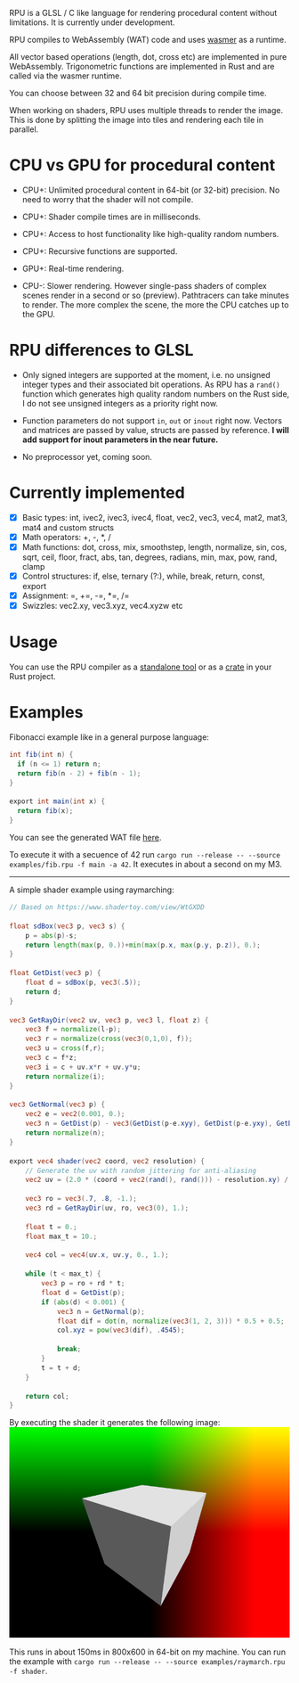 RPU is a GLSL / C like language for rendering procedural content without limitations. It is currently under development.

RPU compiles to WebAssembly (WAT) code and uses [wasmer](https://crates.io/crates/wasmer) as a runtime.

All vector based operations (length, dot, cross etc) are implemented in pure WebAssembly. Trigonometric functions are implemented in Rust and are called via the wasmer runtime.

You can choose between 32 and 64 bit precision during compile time.

When working on shaders, RPU uses multiple threads to render the image. This is done by splitting the image into tiles and rendering each tile in parallel.

# CPU vs GPU for procedural content

- CPU+: Unlimited procedural content in 64-bit (or 32-bit) precision. No need to worry that the shader will not compile.

- CPU+: Shader compile times are in milliseconds.

- CPU+: Access to host functionality like high-quality random numbers.

- CPU+: Recursive functions are supported.

- GPU+: Real-time rendering.

- CPU-: Slower rendering. However single-pass shaders of complex scenes render in a second or so (preview). Pathtracers can take minutes to render. The more complex the scene, the more the CPU catches up to the GPU.

# RPU differences to GLSL

- Only signed integers are supported at the moment, i.e. no unsigned integer types and their associated bit operations. As RPU has a `rand()` function which generates high quality random numbers on the Rust side, I do not see unsigned integers as a priority right now.

- Function parameters do not support `in`, `out` or `inout` right now. Vectors and matrices are passed by value, structs are passed by reference. **I will add support for inout parameters in the near future.**

- No preprocessor yet, coming soon.

# Currently implemented

- [x] Basic types: int, ivec2, ivec3, ivec4, float, vec2, vec3, vec4, mat2, mat3, mat4 and custom structs
- [x] Math operators: +, -, \*, /
- [x] Math functions: dot, cross, mix, smoothstep, length, normalize, sin, cos, sqrt, ceil, floor, fract, abs, tan, degrees, radians, min, max, pow, rand, clamp
- [x] Control structures: if, else, ternary (?:), while, break, return, const, export
- [x] Assignment: =, +=, -=, \*=, /=
- [x] Swizzles: vec2.xy, vec3.xyz, vec4.xyzw etc

# Usage

You can use the RPU compiler as a [standalone tool](https://crates.io/crates/rpuc) or as a [crate](https://crates.io/crates/rpu) in your Rust project.

# Examples

Fibonacci example like in a general purpose language:

```glsl
int fib(int n) {
  if (n <= 1) return n;
  return fib(n - 2) + fib(n - 1);
}

export int main(int x) {
  return fib(x);
}
```

You can see the generated WAT file [here](/examples/fib.wat).

To execute it with a secuence of 42 run `cargo run --release -- --source examples/fib.rpu -f main -a 42`. It executes in about a second on my M3.

---

A simple shader example using raymarching:

```glsl
// Based on https://www.shadertoy.com/view/WtGXDD

float sdBox(vec3 p, vec3 s) {
    p = abs(p)-s;
	return length(max(p, 0.))+min(max(p.x, max(p.y, p.z)), 0.);
}

float GetDist(vec3 p) {
    float d = sdBox(p, vec3(.5));
    return d;
}

vec3 GetRayDir(vec2 uv, vec3 p, vec3 l, float z) {
    vec3 f = normalize(l-p);
    vec3 r = normalize(cross(vec3(0,1,0), f));
    vec3 u = cross(f,r);
    vec3 c = f*z;
    vec3 i = c + uv.x*r + uv.y*u;
    return normalize(i);
}

vec3 GetNormal(vec3 p) {
    vec2 e = vec2(0.001, 0.);
    vec3 n = GetDist(p) - vec3(GetDist(p-e.xyy), GetDist(p-e.yxy), GetDist(p-e.yyx));
    return normalize(n);
}

export vec4 shader(vec2 coord, vec2 resolution) {
    // Generate the uv with random jittering for anti-aliasing
    vec2 uv = (2.0 * (coord + vec2(rand(), rand())) - resolution.xy) / resolution.y;

    vec3 ro = vec3(.7, .8, -1.);
    vec3 rd = GetRayDir(uv, ro, vec3(0), 1.);

    float t = 0.;
    float max_t = 10.;

    vec4 col = vec4(uv.x, uv.y, 0., 1.);

    while (t < max_t) {
        vec3 p = ro + rd * t;
        float d = GetDist(p);
        if (abs(d) < 0.001) {
            vec3 n = GetNormal(p);
            float dif = dot(n, normalize(vec3(1, 2, 3))) * 0.5 + 0.5;
            col.xyz = pow(vec3(dif), .4545);

            break;
        }
        t = t + d;
    }

    return col;
}
```

By executing the shader it generates the following image:
![Raymarch](examples/raymarch.png)

This runs in about 150ms in 800x600 in 64-bit on my machine. You can run the example with `cargo run --release -- --source examples/raymarch.rpu -f shader`.
